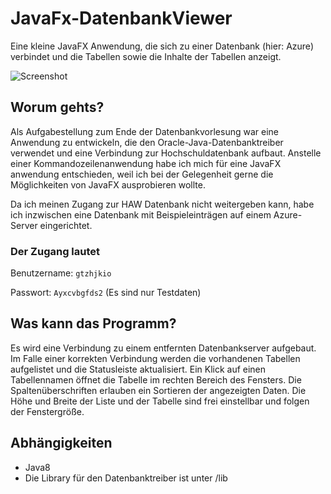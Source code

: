 # JavaFx-DatenbankViewer
Eine kleine JavaFX Anwendung, die sich zu einer Datenbank (hier: Azure) verbindet und die Tabellen sowie die Inhalte der Tabellen anzeigt.

![Screenshot](/doc/screenshot_v0-4.jpg?raw=true "Version 0.4")

## Worum gehts?
Als Aufgabestellung zum Ende der Datenbankvorlesung war eine Anwendung zu entwickeln, die den Oracle-Java-Datenbanktreiber verwendet und eine Verbindung zur Hochschuldatenbank aufbaut.
Anstelle einer Kommandozeilenanwendung habe ich mich für eine JavaFX anwendung entschieden, weil ich bei der Gelegenheit gerne die Möglichkeiten von JavaFX ausprobieren wollte.

Da ich meinen Zugang zur HAW Datenbank nicht weitergeben kann, habe ich inzwischen eine Datenbank mit Beispieleinträgen auf einem Azure-Server eingerichtet.

### Der Zugang lautet
Benutzername: `gtzhjkio`

Passwort: `Ayxcvbgfds2`
(Es sind nur Testdaten)

## Was kann das Programm?
Es wird eine Verbindung zu einem entfernten Datenbankserver aufgebaut.
Im Falle einer korrekten Verbindung werden die vorhandenen Tabellen aufgelistet und die Statusleiste aktualisiert.
Ein Klick auf einen Tabellennamen öffnet die Tabelle im rechten Bereich des Fensters.
Die Spaltenüberschriften erlauben ein Sortieren der angezeigten Daten.
Die Höhe und Breite der Liste und der Tabelle sind frei einstellbar und folgen der Fenstergröße.

## Abhängigkeiten
- Java8
- Die Library für den Datenbanktreiber ist unter /lib

